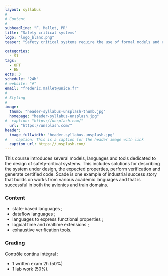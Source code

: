 ```yaml
---
layout: syllabus
#
# Content
#
subheadline: "F. Mallet, PR"
title: "Safety critical systems"
logo: "logo_blanc.png"
teaser: "Safety critical systems require the use of formal models and rely on exhaustive analysis techniques to ensure that a piece of software actually does what it is supposed to do (with regards to the requirements) et does it correctly (without bugs). This lecture gives an overview of some techniques and languages used in that context."

categories:
  - S1
tags:
  - OPT
  - EN
ects: 3
schedule: "24h"
# website: "#"
email: "frederic.mallet@unice.fr"
#
# Styling
#
image:
  thumb: "header-syllabus-unsplash-thumb.jpg"
  homepage: "header-syllabus-unsplash.jpg"
#  caption: "https://unsplash.com/"
  url: "https://unsplash.com/"
header:
  image_fullwidth: "header-syllabus-unsplash.jpg"
#    caption: This is a caption for the header image with link
  caption_url: https://unsplash.com/  
---
```

This course introduces several models, languages and tools dedicated to the design of safety-critical systems.
This includes solutions for describing the system under design, the expected properties, perform verification and generate certified  code. Scade is one example of industrial success story that builds on works from various academic languages and that is successful in both the avionics and train domains.

### Content ###
- state-based languages ;
- dataflow languages ;
- languages to express functional properties ;
- logical time and realtime extensions ;
- exhaustive verification tools.

### Grading ###

Contrôle continu intégral :
- 1 written exam 2h (50%)
- 1 lab work (50%).
